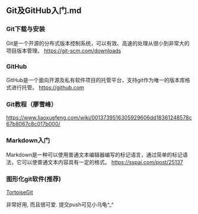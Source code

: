 ## Git及GitHub入门.md

### Git下载与安装
Git是一个开源的分布式版本控制系统，可以有效、高速的处理从很小到非常大的项目版本管理。
https://git-scm.com/downloads


### GitHub
GitHub是一个面向开源及私有软件项目的托管平台，支持git作为唯一的版本库格式进行托管。
https://github.com

### Git教程（廖雪峰）

https://www.liaoxuefeng.com/wiki/0013739516305929606dd18361248578c67b8067c8c017b000/

### Markdown入门
Markdown是一种可以使用普通文本编辑器编写的标记语言，通过简单的标记语法，它可以使普通文本内容具有一定的格式。
https://sspai.com/post/25137

### 图形化git软件(推荐)

[TortoiseGit](https://tortoisegit.org/)

非常好用, 而且很可爱. 提交push可见小乌龟^_^

